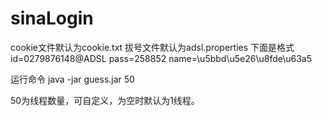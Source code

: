# sinaLogin
cookie文件默认为cookie.txt
拔号文件默认为adsl.properties
下面是格式
id=0279876148@ADSL
pass=258852
name=\u5bbd\u5e26\u8fde\u63a5

运行命令
java -jar guess.jar 50

50为线程数量，可自定义，为空时默认为1线程。
